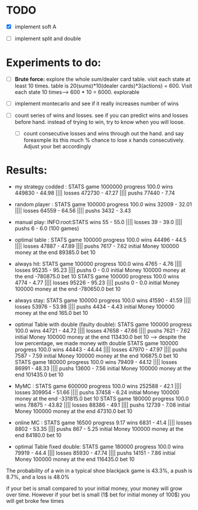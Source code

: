 # TODO
- [x] implement soft A

- [ ] implement split and double

# Experiments to do:
- [ ] **Brute force:**  explore the whole sum/dealer card table. visit each state at least 10 times. table is 20(sums)*10(dealer cards)*3(actions) = 600. Visit each state 10 times--> 600 * 10 = 6000. explorable

- [ ] implement montecarlo and see if it really increases number of wins

- [ ] count series of wins and losses. see if you can predict wins and losses before hand. instead of trying to win, try to know when you will loose.
    - [ ] count consecutive losses and wins through out the hand. and say foreaxmple its this much % chance to lose x hands consecutively. Adjust your bet accordingly




# Results:

- my strategy codded : STATS game 1000000 progress 100.0 wins 449830 - 44.98 |||| losses 472730 - 47.27 |||| pushs 77440 - 7.74

- random player : STATS game 100000 progress 100.0 wins 32009 - 32.01 |||| losses 64559 - 64.56 |||| pushs 3432 - 3.43

- manual play: INFO:root:STATS wins 55 - 55.0 |||| losses 39 - 39.0 |||| pushs 6 - 6.0 (100 games)

- optimal table : STATS game 100000 progress 100.0 wins 44496 - 44.5 |||| losses 47887 - 47.89 |||| pushs 7617 - 7.62 initial Money 100000 money at the end 89385.0 bet 10

- always hit: STATS game 100000 progress 100.0 wins 4765 - 4.76 |||| losses 95235 - 95.23 |||| pushs 0 - 0.0 initial Money 100000 money at the end -780875.0 bet 10
STATS game 100000 progress 100.0 wins 4774 - 4.77 |||| losses 95226 - 95.23 |||| pushs 0 - 0.0 initial Money 100000 money at the end -780650.0 bet 10

- always stay: STATS game 100000 progress 100.0 wins 41590 - 41.59 |||| losses 53976 - 53.98 |||| pushs 4434 - 4.43 initial Money 100000 money at the end 165.0 bet 10

- optimal Table with double (faulty double): STATS game 100000 progress 100.0 wins 44721 - 44.72 |||| losses 47658 - 47.66 |||| pushs 7621 - 7.62 initial Money 100000 money at the end 113430.0 bet 10 --> despite the low percentage, we made money with double
STATS game 100000 progress 100.0 wins 44443 - 44.44 |||| losses 47970 - 47.97 |||| pushs 7587 - 7.59 initial Money 100000 money at the end 106875.0 bet 10
STATS game 180000 progress 100.0 wins 79409 - 44.12 |||| losses 86991 - 48.33 |||| pushs 13600 - 7.56 initial Money 100000 money at the end 101435.0 bet 10



- MyMC :  STATS game 600000 progress 100.0 wins 252588 - 42.1 |||| losses 309954 - 51.66 |||| pushs 37458 - 6.24 initial Money 100000 money at the end -331815.0 bet 10
STATS game 180000 progress 100.0 wins 78875 - 43.82 |||| losses 88386 - 49.1 |||| pushs 12739 - 7.08 initial Money 100000 money at the end 47310.0 bet 10

- online MC : STATS game 16500 progress 9.17 wins 6831 - 41.4 |||| losses 8802 - 53.35 |||| pushs 867 - 5.25 initial Money 100000 money at the end 84180.0 bet 10


- optimal Table fixed double:
STATS game 180000 progress 100.0 wins 79919 - 44.4 |||| losses 85930 - 47.74 |||| pushs 14151 - 7.86 initial Money 100000 money at the end 116435.0 bet 10

The probability of a win in a typical shoe blackjack game is 43.3%, a push is 8.7%, and a loss is 48.0% 

if your bet is small compared to your initial money, your money will grow over time. However if your bet is small (1$ bet for initial money of 100$) you will get broke few times
